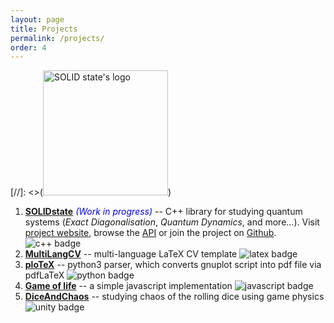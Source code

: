 ```yaml
---
layout: page
title: Projects
permalink: /projects/
order: 4
---
```


[//]: <>(<img src="../logo.png" alt="SOLID state's logo" width="200"/>)
1. [**SOLIDstate**][solid] 
<span style="color:blue">*(Work in progress)*</span> -- C++ library for studying quantum systems 
(*Exact Diagonalisation*, *Quantum Dynamics*, and more...). 
Visit [project website][solid], browse the [API][api] or join the project on [Github][github].
![c++ badge](https://img.shields.io/badge/-C++17-blue?logo="c++")
2. [**MultiLangCV**][CV] -- multi-language LaTeX CV template
![latex badge](https://img.shields.io/badge/-LaTeX-green?logo=latex)
3. [**ploTeX**][plotex] -- python3 parser, which converts gnuplot script into pdf file via pdfLaTeX
![python badge](https://img.shields.io/badge/-python3.6-blue?logo=python&logoColor=yellow)
4. [**Game of life**][GoL-JS] -- a simple javascript implementation
![javascript badge](https://img.shields.io/badge/-javascript-black?logo=javascript)
5. [**DiceAndChaos**][Dice] -- studying chaos of the rolling dice using game physics 
![unity badge](https://img.shields.io/badge/-Unity3D-black?logo=unity)

[solid]: https://andywiecko.github.io/SOLIDstate/
[api]: https://andywiecko.github.io/SOLIDstate/api/index.html
[github]: https://github.com/andywiecko/SOLIDstate/
[CV]: https://github.com/andywiecko/MultiLangCV/
[plotex]: https://github.com/andywiecko/plotex/
[GoL-JS]: https://andywiecko.github.io/GameOfLife-JS/
[Dice]: https://github.com/andywiecko/DiceAndChaos
